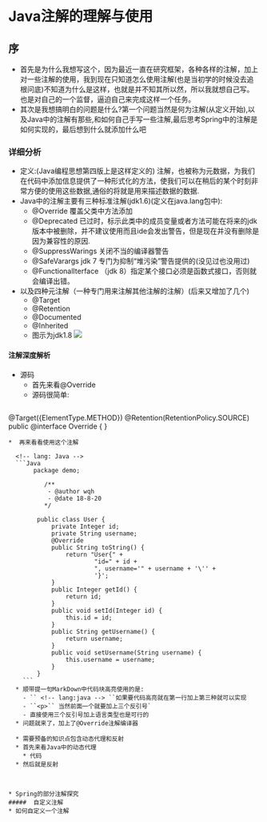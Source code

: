 # Java注解的理解与使用
##  序
*   首先是为什么我想写这个，因为最近一直在研究框架，各种各样的注解，加上对一些注解的使用，我到现在只知道怎么使用注解(也是当初学的时候没去追根问底)不知道为什么是这样，也就是并不知其所以然，所以我就想自己写。也是对自己的一个监督，逼迫自己来完成这样一个任务。
* 其次是我想搞明白的问题是什么?第一个问题当然是何为注解(从定义开始),以及Java中的注解有那些,和如何自己手写一些注解,最后思考Spring中的注解是如何实现的，最后想到什么就添加什么吧
###  详细分析
* 定义:(Java编程思想第四版上是这样定义的) 注解，也被称为元数据，为我们在代码中添加信息提供了一种形式化的方法，使我们可以在稍后的某个时刻非常方便的使用这些数据,通俗的将就是用来描述数据的数据.
* Java中的注解主要有三种标准注解(jdk1.6)(定义在java.lang包中):
  * @Override 覆盖父类中方法添加
  * @Deprecated 已过时，标示此类中的成员变量或者方法可能在将来的jdk版本中被删除，并不建议使用而且ide会发出警告，但是现在并没有删除是因为兼容性的原因.
  * @SuppressWarings  关闭不当的编译器警告
  * @SafeVarargs  jdk 7 专门为抑制“堆污染”警告提供的(没见过也没用过)
  * @FunctionalIterface （jdk 8）指定某个接口必须是函数式接口，否则就会编译出错。
* 以及四种元注解（一种专门用来注解其他注解的注解）(后来又增加了几个)
  * @Target
  * @Retention
  * @Documented
  * @Inherited
  * 图示为jdk1.8
   ![](https://raw.githubusercontent.com/wqh0109663/MyOwnMarkDownPhoto/master/annotation/annotation.png)

####  注解深度解析
* 源码
  * 首先来看@Override
  * 源码很简单:
  ```java
@Target({ElementType.METHOD})
@Retention(RetentionPolicy.SOURCE)
public @interface Override {
}
  ```
  *  再来看看使用这个注解

    <!-- lang: Java -->
    ```Java
         package demo;

            /**
             - @author wqh
             - @date 18-8-20
            */

          public class User {
              private Integer id;
              private String username;
              @Override
              public String toString() {
                  return "User{" +
                          "id=" + id +
                          ", username='" + username + '\'' +
                          '}';
              }
              public Integer getId() {
                  return id;
              }
              public void setId(Integer id) {
                  this.id = id;
              }
              public String getUsername() {
                  return username;
              }
              public void setUsername(String username) {
                  this.username = username;
              }
          }
      ```
    * 顺带提一句MarkDown中代码块高亮使用的是:
      - `` <!-- lang:java --> ``如果要代码高亮就在第一行加上第三种就可以实现
      - ``<p>`` 当然前面一个就要加上三个反引号`
      - 直接使用三个反引号加上语言类型也是可行的
    * 问题就来了，加上了@Override注解编译器

    * 需要预备的知识点包含动态代理和反射
    * 首先来看Java中的动态代理
      * 代码
    * 然后就是反射



* Spring的部分注解探究
#####  自定义注解
* 如何自定义一个注解
